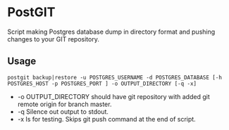 PostGIT
=======

Script making Postgres database dump in directory format and pushing changes to your GIT repository.

Usage
-----

`postgit backup|restore -u POSTGRES_USERNAME -d POSTGRES_DATABASE [-h POSTGRES_HOST -p POSTGRES_PORT ] -o OUTPUT_DIRECTORY [-q -x]`

* -o OUTPUT_DIRECTORY should have git repository with added git remote origin for branch master.
* -q Silence out output to stdout.
* -x Is for testing. Skips git push command at the end of script.

